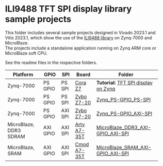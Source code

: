 # ILI9488 TFT SPI display library sample projects

This folder includes several sample projects designed in Vivado 2023.1 and Vitis 2023.1, which show the use of the [ILI9488 library](https://github.com/viktor-nikolov/ILI9488-Xilinx) on Zynq-7000 and MicroBlaze.  
The projects include a standalone application running on Zynq ARM core or MicroBlaze soft CPU.

See the readme files in the respective folders.

| Platform               | GPIO     | SPI     | Board                                                        | Folder                                                       |
| ---------------------- | -------- | ------- | ------------------------------------------------------------ | ------------------------------------------------------------ |
| Zynq-7000              | PS GPIO  | PS SPI  | [Cora Z7](https://digilent.com/shop/cora-z7-zynq-7000-single-core-for-arm-fpga-soc-development/) | **Tutorial:** [TFT SPI display on Zynq](Zynq_PS-GPIO_PS-SPI_tutorial) |
| Zynq-7000              | PS GPIO  | PS SPI  | [Zybo Z7-20](https://digilent.com/shop/zybo-z7-zynq-7000-arm-fpga-soc-development-board/) | [Zynq_PS-GPIO_PS-SPI](Zynq_PS-GPIO_PS-SPI)                   |
| Zynq-7000              | PS GPIO  | AXI SPI | [Zybo Z7-20](https://digilent.com/shop/zybo-z7-zynq-7000-arm-fpga-soc-development-board/) | [Zynq_PS-GPIO_AXI-SPI](Zynq_PS-GPIO_AXI-SPI)                 |
| MicroBlaze, DDR3 SDRAM | AXI GPIO | AXI SPI | [Arty A7-35T](https://digilent.com/shop/arty-a7-100t-artix-7-fpga-development-board/) | [MicroBlaze_DDR3_AXI-GPIO_AXI-SPI](MicroBlaze_DDR3_AXI-GPIO_AXI-SPI) |
| MicroBlaze, SRAM       | AXI GPIO | AXI SPI | [Cmod A7-35T](https://digilent.com/shop/cmod-a7-35t-breadboardable-artix-7-fpga-module/) | [MicroBlaze_SRAM_AXI-GPIO_AXI-SPI](MicroBlaze_SRAM_AXI-GPIO_AXI-SPI) |

